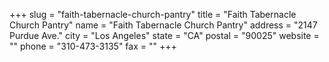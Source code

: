 +++
slug = "faith-tabernacle-church-pantry"
title = "Faith Tabernacle Church Pantry"
name = "Faith Tabernacle Church Pantry"
address = "2147 Purdue Ave."
city = "Los Angeles"
state = "CA"
postal = "90025"
website = ""
phone = "310-473-3135"
fax = ""
+++
